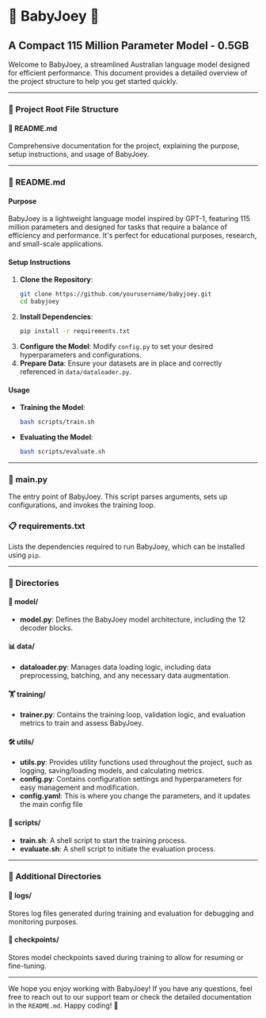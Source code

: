 # 🌟 BabyJoey 🌟

## A Compact 115 Million Parameter Model - 0.5GB

Welcome to BabyJoey, a streamlined Australian language model designed for efficient performance. This document provides a detailed overview of the project structure to help you get started quickly.

---

### 📂 Project Root File Structure

#### 📝 README.md
Comprehensive documentation for the project, explaining the purpose, setup instructions, and usage of BabyJoey.

---

### 📝 README.md

#### Purpose
BabyJoey is a lightweight language model inspired by GPT-1, featuring 115 million parameters and designed for tasks that require a balance of efficiency and performance. It's perfect for educational purposes, research, and small-scale applications.

#### Setup Instructions
1. **Clone the Repository**:
    ```bash
    git clone https://github.com/yourusername/babyjoey.git
    cd babyjoey
    ```
2. **Install Dependencies**:
    ```bash
    pip install -r requirements.txt
    ```
3. **Configure the Model**:
    Modify `config.py` to set your desired hyperparameters and configurations.
4. **Prepare Data**:
    Ensure your datasets are in place and correctly referenced in `data/dataloader.py`.

#### Usage
- **Training the Model**:
    ```bash
    bash scripts/train.sh
    ```
- **Evaluating the Model**:
    ```bash
    bash scripts/evaluate.sh
    ```

---

### 🚀 main.py
The entry point of BabyJoey. This script parses arguments, sets up configurations, and invokes the training loop.

### 📋 requirements.txt
Lists the dependencies required to run BabyJoey, which can be installed using `pip`.

---

### 📁 Directories

#### 🧠 model/
- **model.py**: Defines the BabyJoey model architecture, including the 12 decoder blocks.

#### 📊 data/
- **dataloader.py**: Manages data loading logic, including data preprocessing, batching, and any necessary data augmentation.

#### 🏋️ training/
- **trainer.py**: Contains the training loop, validation logic, and evaluation metrics to train and assess BabyJoey.

#### 🛠️ utils/
- **utils.py**: Provides utility functions used throughout the project, such as logging, saving/loading models, and calculating metrics.
- **config.py**: Contains configuration settings and hyperparameters for easy management and modification.
- **config.yaml**: This is where you change the parameters, and it updates the main config file 

#### 📜 scripts/
- **train.sh**: A shell script to start the training process.
- **evaluate.sh**: A shell script to initiate the evaluation process.

---

### 📂 Additional Directories

#### 📑 logs/
Stores log files generated during training and evaluation for debugging and monitoring purposes.

#### 💾 checkpoints/
Stores model checkpoints saved during training to allow for resuming or fine-tuning.

---

We hope you enjoy working with BabyJoey! If you have any questions, feel free to reach out to our support team or check the detailed documentation in the `README.md`. Happy coding! 🚀
